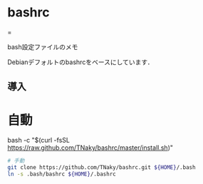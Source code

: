 # bashrc
=

bash設定ファイルのメモ

Debianデフォルトのbashrcをベースにしています．

## 導入

# 自動
bash -c "$(curl -fsSL https://raw.github.com/TNaky/bashrc/master/install.sh)"
```bash
# 手動
git clone https://github.com/TNaky/bashrc.git ${HOME}/.bash
ln -s .bash/bashrc ${HOME}/.bashrc
